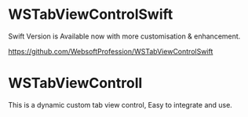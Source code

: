 
# WSTabViewControlSwift

Swift Version is Available now with more customisation & enhancement.

https://github.com/WebsoftProfession/WSTabViewControlSwift


# WSTabViewControll
This is a dynamic custom tab view control, Easy to integrate and use. 
